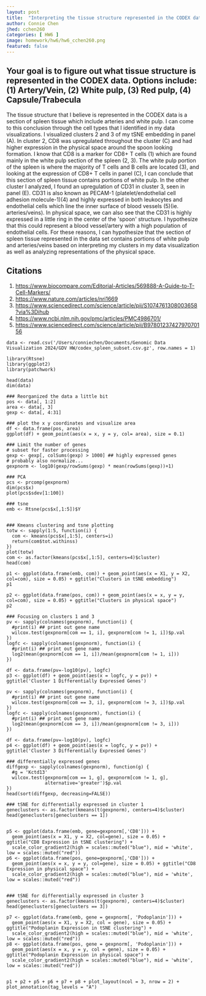 ```yaml
---
layout: post
title:  "Interpreting the tissue structure represented in the CODEX data"
author: Connie Chen
jhed: cchen260
categories: [ HW6 ]
image: homework/hw6/hw6_cchen260.png
featured: false
---
```


## Your goal is to figure out what tissue structure is represented in the CODEX data. Options include: (1) Artery/Vein, (2) White pulp, (3) Red pulp, (4) Capsule/Trabecula
The tissue structure that I believe is represented in the CODEX data is a section of spleen tissue which include arteries and white pulp. I can come to this conclusion through the cell types that I identified in my data visualizations. I visualized clusters 2 and 3 of my tSNE embedding in panel (A). In cluster 2, CD8 was upregulated throughout the cluster (C) and had higher expression in the physical space around the spoon looking formation. I know that CD8 is a marker for CD8+ T cells (1) which are found mainly in the white pulp section of the spleen (2, 3). The white pulp portion of the spleen is where the majority of T cells and B cells are located (3), and looking at the expression of CD8+ T cells in panel (C), I can conclude that this section of spleen tissue contains portions of white pulp. 
In the other cluster I analyzed, I found an upregulation of CD31 in cluster 3, seen in panel (E). CD31 is also known as PECAM-1 (platelet/endothelial cell adhesion molecule-1)(4) and highly expressed in both leukocytes and endothelial cells which line the inner surface of blood vessels (5)(ie. arteries/veins). In physical space, we can also see that the CD31 is highly expressed in a little ring in the center of the 'spoon' structure. I hypothesize that this could represent a blood vessel/artery with a high population of endothelial cells. For these reasons, I can hypothesize that the section of spleen tissue represented in the data set contains portions of white pulp and arteries/veins based on interpreting my clusters in my data visualization as well as analyzing representations of the physical space. 

## Citations
1) https://www.biocompare.com/Editorial-Articles/569888-A-Guide-to-T-Cell-Markers/
2) https://www.nature.com/articles/nri1669
3) https://www.sciencedirect.com/science/article/pii/S1074761308003658?via%3Dihub
4) https://www.ncbi.nlm.nih.gov/pmc/articles/PMC4986701/
5) https://www.sciencedirect.com/science/article/pii/B9780123742797070156


```{r}
data <- read.csv('/Users/conniechen/Documents/Genomic Data Visualization 2024/GDV HW/codex_spleen_subset.csv.gz', row.names = 1)

library(Rtsne)
library(ggplot2)
library(patchwork)

head(data)
dim(data)

### Reorganized the data a little bit
pos <- data[, 1:2]
area <- data[, 3]
gexp <- data[, 4:31]

### plot the x y coordinates and visualize area
df <- data.frame(pos, area)
ggplot(df) + geom_point(aes(x = x, y = y, col= area), size = 0.1)

### Limit the number of genes
# subset for faster processing
gexp <- gexp[, colSums(gexp) > 1000] ## highly expressed genes
# probably also normalize...
gexpnorm <- log10(gexp/rowSums(gexp) * mean(rowSums(gexp))+1)

### PCA
pcs <- prcomp(gexpnorm)
dim(pcs$x)
plot(pcs$sdev[1:100])

### tsne
emb <- Rtsne(pcs$x[,1:5])$Y


### Kmeans clustering and tsne plotting
totw <- sapply(1:5, function(i) {
  com <- kmeans(pcs$x[,1:5], centers=i)
  return(com$tot.withinss)
})
plot(totw)
com <- as.factor(kmeans(pcs$x[,1:5], centers=4)$cluster)
head(com)

p1 <- ggplot(data.frame(emb, com)) + geom_point(aes(x = X1, y = X2, col=com), size = 0.05) + ggtitle("Clusters in tSNE embedding")
p1

p2 <- ggplot(data.frame(pos, com)) + geom_point(aes(x = x, y = y, col=com), size = 0.05) + ggtitle("Clusters in physical space")
p2

### Focusing on clusters 1 and 3
pv <- sapply(colnames(gexpnorm), function(i) {
  #print(i) ## print out gene name
  wilcox.test(gexpnorm[com == 1, i], gexpnorm[com != 1, i])$p.val
})
logfc <- sapply(colnames(gexpnorm), function(i) {
  #print(i) ## print out gene name
  log2(mean(gexpnorm[com == 1, i])/mean(gexpnorm[com != 1, i]))
})

df <- data.frame(pv=-log10(pv), logfc)
p3 <- ggplot(df) + geom_point(aes(x = logfc, y = pv)) + ggtitle('Cluster 1 Differentially Expressed Genes')

pv <- sapply(colnames(gexpnorm), function(i) {
  #print(i) ## print out gene name
  wilcox.test(gexpnorm[com == 3, i], gexpnorm[com != 3, i])$p.val
})
logfc <- sapply(colnames(gexpnorm), function(i) {
  #print(i) ## print out gene name
  log2(mean(gexpnorm[com == 3, i])/mean(gexpnorm[com != 3, i]))
})

df <- data.frame(pv=-log10(pv), logfc)
p4 <- ggplot(df) + geom_point(aes(x = logfc, y = pv)) + ggtitle('Cluster 3 Differentially Expressed Genes')

### differentially expressed genes
diffgexp <- sapply(colnames(gexpnorm), function(g) {
  #g = 'Kctd13'
  wilcox.test(gexpnorm[com == 1, g], gexpnorm[com != 1, g], 
              alternative='greater')$p.val
})
head(sort(diffgexp, decreasing=FALSE))

### tSNE for differentially expressed in cluster 1
geneclusters <- as.factor(kmeans(t(gexpnorm), centers=4)$cluster)
head(geneclusters[geneclusters == 1])


p5 <- ggplot(data.frame(emb, gene=gexpnorm[,'CD8'])) + 
  geom_point(aes(x = X1, y = X2, col=gene), size = 0.05) + ggtitle("CD8 Expression in tSNE clustering") +
  scale_color_gradient2(high = scales::muted("blue"), mid = 'white', low = scales::muted("red"))
p6 <- ggplot(data.frame(pos, gene=gexpnorm[,'CD8'])) + 
  geom_point(aes(x = x, y = y, col=gene), size = 0.05) + ggtitle("CD8 Expression in physical space") +
  scale_color_gradient2(high = scales::muted("blue"), mid = 'white', low = scales::muted("red"))


### tSNE for differentially expressed in cluster 3
geneclusters <- as.factor(kmeans(t(gexpnorm), centers=4)$cluster)
head(geneclusters[geneclusters == 3])

p7 <- ggplot(data.frame(emb, gene = gexpnorm[, 'Podoplanin'])) +
  geom_point(aes(x = X1, y = X2, col = gene), size = 0.05) + ggtitle("Podoplanin Expression in tSNE clustering") +
  scale_color_gradient2(high = scales::muted("blue"), mid = 'white', low = scales::muted("red"))
p8 <- ggplot(data.frame(pos, gene = gexpnorm[, 'Podoplanin'])) +
  geom_point(aes(x = x, y = y, col = gene), size = 0.05) + ggtitle("Podoplanin Expression in physical space") +
  scale_color_gradient2(high = scales::muted("blue"), mid = 'white', low = scales::muted("red"))


p1 + p2 + p5 + p6 + p7 + p8 + plot_layout(ncol = 3, nrow = 2) + plot_annotation(tag_levels = "A")
```
